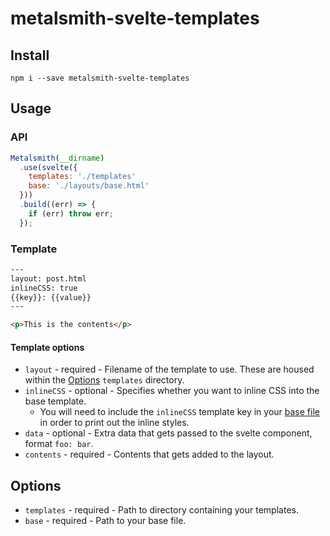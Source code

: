 # metalsmith-svelte-templates

## Install

`npm i --save metalsmith-svelte-templates`

## Usage

### API
```js
Metalsmith(__dirname)
  .use(svelte({
    templates: './templates'
    base: './layouts/base.html'
  }))
  .build((err) => {
    if (err) throw err;
  });
```

### Template
```html
---
layout: post.html
inlineCSS: true
{{key}}: {{value}}
---

<p>This is the contents</p>
```
#### Template options
- `layout` - required - Filename of the template to use. These are housed within the [Options](#options) `templates` directory.
- `inlineCSS` - optional - Specifies whether you want to inline CSS into the base template.
  - You will need to include the `inlineCSS` template key in your [base file](test/layouts/base.html) in order to print out the inline styles.
- `data` - optional - Extra data that gets passed to the svelte component, format `foo: bar`.
- `contents` - required - Contents that gets added to the layout.

## Options

- `templates` - required - Path to directory containing your templates.
- `base` - required - Path to your base file.
